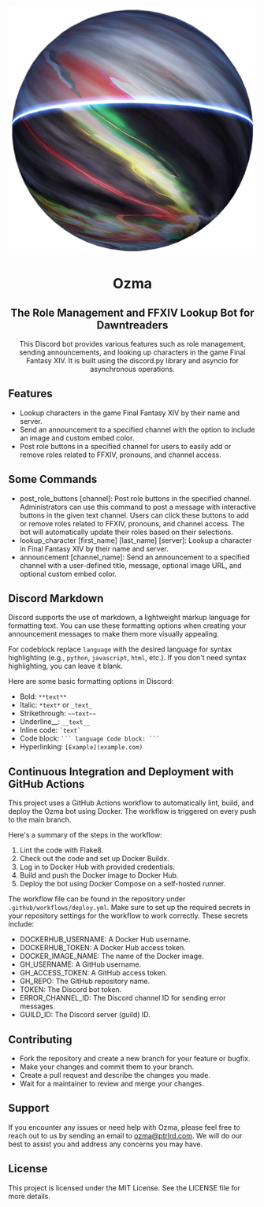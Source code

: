 <p align="center" width="150" height="150"><img src="ozma.png" /></p>
<h1 align="center">Ozma</h1>
<h2 align="center">The Role Management and FFXIV Lookup Bot for Dawntreaders</h2>

<p align="center">
This Discord bot provides various features such as role management, sending announcements, and looking up characters in the game Final Fantasy XIV. It is built using the discord.py library and asyncio for asynchronous operations.

</p>

## Features

- Lookup characters in the game Final Fantasy XIV by their name and server.
- Send an announcement to a specified channel with the option to include an
  image and custom embed color.
- Post role buttons in a specified channel for users to easily add or remove
  roles related to FFXIV, pronouns, and channel access.

## Some Commands

- post_role_buttons [channel]: Post role buttons in the specified channel.
  Administrators can use this command to post a message with interactive
  buttons in the given text channel. Users can click these buttons to add or
  remove roles related to FFXIV, pronouns, and channel access. The bot will
  automatically update their roles based on their selections.
- lookup_character [first_name] [last_name] [server]: Lookup a character in
  Final Fantasy XIV by their name and server.
- announcement [channel_name]: Send an announcement to a specified channel with
  a user-defined title, message, optional image URL, and optional custom embed
  color.

## Discord Markdown

Discord supports the use of markdown, a lightweight markup language for
formatting text. You can use these formatting options when creating your
announcement messages to make them more visually appealing.

For codeblock replace `language` with the desired language for syntax
highlighting (e.g., `python`, `javascript`, `html`, etc.). If you don't need
syntax highlighting, you can leave it blank.

Here are some basic formatting options in Discord:

- Bold: `**text**`
- Italic: `*text*` or `_text_`
- Strikethrough: `~~text~~`
- Underline__: `__text__`
- Inline code: `` `text` ``
- Code block: ` ``` language Code block: ``` `
- Hyperlinking: `[Example](example.com)`

## Continuous Integration and Deployment with GitHub Actions

This project uses a GitHub Actions workflow to automatically lint, build, and
deploy the Ozma bot using Docker. The workflow is triggered on every push to
the main branch.

Here's a summary of the steps in the workflow:

1. Lint the code with Flake8.
2. Check out the code and set up Docker Buildx.
3. Log in to Docker Hub with provided credentials.
4. Build and push the Docker image to Docker Hub.
5. Deploy the bot using Docker Compose on a self-hosted runner.

The workflow file can be found in the repository
under `.github/workflows/deploy.yml`. Make sure to set up the required secrets
in your repository settings for the workflow to work correctly. These secrets
include:

- DOCKERHUB_USERNAME: A Docker Hub username.
- DOCKERHUB_TOKEN: A Docker Hub access token.
- DOCKER_IMAGE_NAME: The name of the Docker image.
- GH_USERNAME: A GitHub username.
- GH_ACCESS_TOKEN: A GitHub access token.
- GH_REPO: The GitHub repository name.
- TOKEN: The Discord bot token.
- ERROR_CHANNEL_ID: The Discord channel ID for sending error messages.
- GUILD_ID: The Discord server (guild) ID.

## Contributing

- Fork the repository and create a new branch for your feature or bugfix.
- Make your changes and commit them to your branch.
- Create a pull request and describe the changes you made.
- Wait for a maintainer to review and merge your changes.

## Support

If you encounter any issues or need help with Ozma, please feel free to reach
out to us by sending an email to [ozma@ptrlrd.com](mailto:ozma@ptrlrd.com). We
will do our best to assist you and address any concerns you may have.

## License

This project is licensed under the MIT License. See the LICENSE file for more
details.
